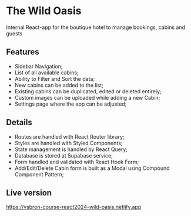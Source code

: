 # The Wild Oasis

Internal React-app for the boutique hotel to manage bookings, cabins and guests

## Features

- Sidebar Navigation;
- List of all available cabins;
- Ability to Filter and Sort the data;
- New cabins can be added to the list;
- Existing cabins can be duplicated, edited or deleted entirely;
- Custom images can be uploaded while adding a new Cabin;
- Settings page where the app can be adjusted;

## Details

- Routes are handled with React Router library;
- Styles are handled with Styled Components;
- State management is handled by React Query;
- Database is stored at Supabase service;
- Form handled and validated with React Hook Form;
- Add/Edit/Delete Cabin form is built as a Modal using Compound Component Pattern;

## Live version

https://vsbron-course-react2024-wild-oasis.netlify.app

